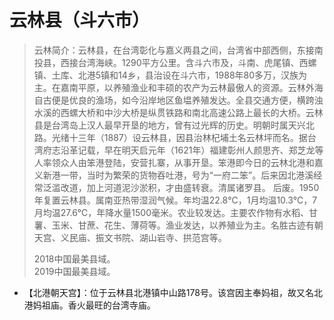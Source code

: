 # 云林县（斗六市）
> 云林简介：云林县，在台湾彰化与嘉义两县之间，台湾省中部西侧，东接南投县，西接台湾海峡。1290平方公里。含斗六市及，斗南、虎尾镇、西螺镇、土库、北港5镇和14乡，县治设在斗六市，1988年80多万，汉族为主。在嘉南平原，以养殖渔业和丰硕的农产为云林最傲人的资源。云林外海自古便是优良的渔场，如今沿岸地区鱼塭养殖发达。全县交通方便，横跨浊水溪的西螺大桥和中沙大桥是纵贯铁路和南北高速公路上最长的大桥。云林县是台湾岛上汉人最早开垦的地方，曾有过光辉的历史。明朝时属天兴北路。光绪十三年（1887）设云林县，因县治林杞埔土名云林坪而名。据台湾府志沿革记载，早在明天启元年（1621年）福建彰州人颜思齐、郑芝龙等人率领众人由笨港登陆，安营扎寨，从事开垦。笨港即今日的云林北港和嘉义新港一带，当时为繁荣的货物吞吐港，号为“一府二笨”。后来因北港溪经常泛滥改道，加上河道泥沙淤积，才由盛转衰。清属诸罗县。 后废。1950年复置云林县。属南亚热带湿润气候。年均温22.8℃，1月均温10.3℃，7月均温27.6℃，年降水量1500毫米。农业较发达。主要农作物有水稻、甘薯、玉米、甘蔗、花生、薄荷等。渔业发达，以养殖业为主。名胜古迹有朝天宫、义民庙、振文书院、湖山岩寺、拱范宫等。  
>   
> 2018中国最美县域。  
> 2019中国最美县域。  
  
* 【北港朝天宫】：位于云林县北港镇中山路178号。该宫因主奉妈祖，故又名北港妈祖庙。香火最旺的台湾寺庙。